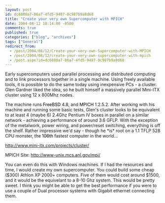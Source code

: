 ```yaml
---
layout: post
id: dc6880a7-86a7-4fd5-9487-0c987b9a8d68
title: "Create your very own Supercomputer with MPICH"
date: 2004-08-12 18:14:00 -0500
comments: true
published: true
categories: ["blog", "archives"]
tags: ["General"]
redirect_from: 
  - /post/2004/08/12/Create-your-very-own-Supercomputer-with-MPICH
  - /post/2004/08/12/create-your-very-own-supercomputer-with-mpich
  - /post.aspx?id=dc6880a7-86a7-4fd5-9487-0c987b9a8d68
---
```

<!-- more -->
<P class=story1>Early supercomputers used parallel processing and distributed computing and to link processors together in a single machine. Using freely available tools, it is possible to do the same today using inexpensive PCs - a cluster. Glen Gardner liked the idea, so he built himself a massively parallel Mini-ITX cluster using 12 x 800Mhz nodes.</P>
<P class=story1>The machine runs <A style="COLOR: #eeeeee" href="http://www.mini-itx.com/link.asp?site=www.freebsd.org" target=_blank><FONT color=#000000>FreeBSD</FONT></A> 4.8, and <A style="COLOR: #eeeeee" href="http://www.mini-itx.com/link.asp?site=www-unix.mcs.anl.gov/mpi" target=_blank><FONT color=#000000>MPICH</FONT></A> 1.2.5.2. After working with his machine and running some basic tests, Glen's cluster looks to be equivalent to at least 4 (maybe 6) 2.4Ghz Pentium IV boxes in parallel on a similar network - achieving a performance of around 3.6 GFLP. With the exception of the metalwork, power wiring, and power/reset switching, everything is off the shelf. Rather impressive we'd say - though he *is* root on a 1.1 TFLP 528 CPU monster, the<FONT color=#000000> </FONT><A style="COLOR: #eeeeee" href="http://www.mini-itx.com/link.asp?site=www.top500.org/list/2003/11/" target=_blank><FONT color=#000000>106th</FONT></A> fastest computer in the world... </P>
<P><A href="http://www.mini-itx.com/projects/cluster/">http://www.mini-itx.com/projects/cluster/</A></P>
<P>MPICH Site: <A href="http://www-unix.mcs.anl.gov/mpi/">http://www-unix.mcs.anl.gov/mpi/</A></P>
<P>You can even do this with Windows machines. If I had the resources and time, I would create my own supercomputer. You could build some cheap ($300) Athlon&nbsp;XP 2000+ computers. Five of them would cost around $1500, and it would be the equivelant to a 8-10 Ghz system. This would be pretty sweet. I think you might be able to get the best performance if you were to use a couple of Dual processor systems with Gigabit ethernet connecting them.</P>

